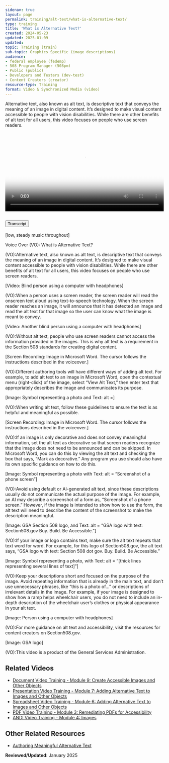 ```yaml
---
sidenav: true
layout: page
permalink: training/alt-text/what-is-alternative-text/
type: training
title: 'What is Alternative Text?'
created: 2024-05-23
updated: 2025-01-09
updated:
topic: Training (train)
sub-topic: Graphics Specific (image descriptions)
audience:
- federal employee (fedemp)
- 508 Program Manager (508pm)
- Public (public)
- Developers and Testers (dev-test)
- Content Creators (creator)
resource-type: Training
format: Video & Synchronized Media (video)
---
```

Alternative text, also known as alt text, is descriptive text that conveys the meaning of an image in digital content. It’s designed to make visual content accessible to people with vision disabilities. While there are other benefits of alt text for all users, this video focuses on people who use screen readers.

<video controls="controls" poster="https://assets.section508.gov/assets/images/thumbnails/create-what-is-alt-text-poster.jpg" data-vscid="3qesx4ovd" style="width:100%" class="border-base radius-lg border-0px"><source src="https://assets.section508.gov/assets/videos/create-what-is-alt-text-oc.mp4" type="video/mp4" /></video>

<div class="usa-accordion usa-accordion--bordered">
  <h2 class="usa-accordion__heading">
    <button
      type="button"
      class="usa-accordion__button"
      aria-expanded="false"
      aria-controls="a1"
    >
      Transcript
    </button>
  </h2>
  <div id="a1" class="usa-accordion__content usa-prose">
    <p>[low, steady music throughout]</p>
    <p>Voice Over (VO): What is Alternative Text?</p>
    <p>(VO):Alternative text, also known as alt text, is descriptive text that conveys the meaning of an image in digital content. It’s designed to make visual content accessible to people with vision disabilities. While there are other benefits of alt text for all users, this video focuses on people who use screen readers.</p>
    <p>[Video: Blind person using a computer with headphones]</p>
    <p>(VO):When a person uses a screen reader, the screen reader will read the onscreen text aloud using text-to-speech technology. When the screen reader reaches an image, it will announce that it has detected an image and read the alt text for that image so the user can know what the image is meant to convey.</p>
    <p>[Video: Another blind person using a computer with headphones]</p>
    <p>(VO):Without alt text, people who use screen readers cannot access the information provided in the images. This is why alt text is a requirement in the Section 508 standards for creating digital content.</p>
    <p>[Screen Recording: Image in Microsoft Word. The cursor follows the instructions described in the voiceover.]</p>
    <p>(VO):Different authoring tools will have different ways of adding alt text. For example, to add alt text to an image in Microsoft Word, open the contextual menu (right-click) of the image, select “View Alt Text,” then enter text that appropriately describes the image and communicates its purpose.</p>
    <p>[Image: Symbol representing a photo and Text: alt =]</p>
    <p>(VO):When writing alt text, follow these guidelines to ensure the text is as helpful and meaningful as possible.</p>
    <p>[Screen Recording: Image in Microsoft Word. The cursor follows the instructions described in the voiceover.]</p>
    <p>(VO):If an image is only decorative and does not convey meaningful information, set the alt text as decorative so that screen readers recognize that the image does not need to be announced and can be skipped. In Microsoft Word, you can do this by viewing the alt text and checking the box that says, “Mark as decorative.” Any program you use should also have its own specific guidance on how to do this.</p>
    <p>[Image: Symbol representing a photo with Text: alt = “Screenshot of a phone screen”]</p>
    <p>(VO):Avoid using default or AI-generated alt text, since these descriptions usually do not communicate the actual purpose of the image. For example, an AI may describe a screenshot of a form as, “Screenshot of a phone screen.” However, if the image is intended to show how to use the form, the alt text will need to describe the content of the screenshot to make the description meaningful.</p>
    <p>[Image: GSA Section 508 logo, and Text: alt = “GSA logo with text: Section508.gov Buy. Build. Be Accessible.”]</p>
    <p>(VO):If your image or logo contains text, make sure the alt text repeats that text word for word. For example, for this logo of Section508.gov, the alt text says, “GSA logo with text: Section 508 dot gov. Buy. Build. Be Accessible.”</p>
    <p>[Image: Symbol representing a photo, with Text: alt = “[thick lines representing several lines of text]”]</p>
    <p>(VO):Keep your descriptions short and focused on the purpose of the image. Avoid repeating information that is already in the main text, and don’t use unnecessary phrases, like “this is a photo of…” or descriptions of irrelevant details in the image. For example, if your image is designed to show how a ramp helps wheelchair users, you do not need to include an in-depth description of the wheelchair user’s clothes or physical appearance in your alt text.</p>
    <p>[Image: Person using a computer with headphones]</p>
    <p>(VO):For more guidance on alt text and accessibility, visit the resources for content creators on Section508.gov.</p>
    <p>[Image: GSA logo]</p>
    <p>(VO):This video is a product of the General Services Administration.</p>
  </div>
</div>

## Related Videos
* [Document Video Training - Module 9: Create Accessible Images and Other Objects]({{site.baseurl}}/training/documents/aed-cop-docx09/)
* [Presentation Video Training - Module 7: Adding Alternative Text to Images and Other Objects ]({{site.baseurl}}/training/presentations/aed-cop-pptx07/)
* [Spreadsheet Video Training - Module 6: Adding Alternative Text to Images and Other Objects]({{site.baseurl}}/training/spreadsheets/aed-cop-xlsx06/)
* [PDF Video Training - Module 3: Remediating PDFs for Accessibility]({{site.baseurl}}/training/pdfs/aed-cop-pdf03/)
* [ANDI Video Training - Module 4: Images]({{site.baseurl}}/training/web-software/andi-training-videos/images/)

## Other Related Resources
* [Authoring Meaningful Alternative Text]({{site.baseurl}}/create/alternative-text/)

**Reviewed/Updated**: January 2025
